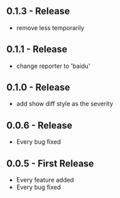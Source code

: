 ## 0.1.3 - Release
* remove less temporarily

## 0.1.1 - Release
* change reporter to 'baidu'

## 0.1.0 - Release
* add show diff style as the severity

## 0.0.6 - Release
* Every bug fixed

## 0.0.5 - First Release
* Every feature added
* Every bug fixed
